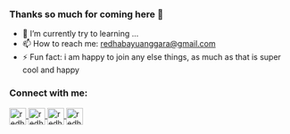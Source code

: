 ### Thanks so much for coming here 👋

- 🌱 I’m currently try to learning ...
- 📫 How to reach me: redhabayuanggara@gmail.com
- ⚡ Fun fact: i am happy to join any else things, as much as that is super cool and happy

<h3 align="left">Connect with me:</h3>
<p align="left">

  <a href="https://www.linkedin.com/in/redha-bayu-anggara-55a219b9/" target="_blank">
    <img align="center" 
         src="https://img.icons8.com/glyph-neue/64/000000/linkedin-circled.png" 
         alt="redha-bayu-anggara" 
         height="30" 
         width="30" />
  </a>
 
  <a href="https://medium.com/@redhabayuanggara" target="_blank">
    <img align="center" 
         src="https://img.icons8.com/sf-black-filled/64/undefined/medium-logo.png" 
         alt="redha-bayu-anggara" 
         height="30" 
         width="30" />
  </a>
 
  <a href="https://www.instagram.com/redhabayuanggara/" target="_blank">
    <img align="center" 
         src="https://img.icons8.com/ios-filled/50/000000/instagram-new--v1.png" 
         alt="redha-bayu-anggara" 
         height="30" 
         width="30" />
  </a>
  
  <a href="https://www.youtube.com/watch?v=htgr3pvBr-I" target="_blank">
    <img align="center" 
         src="https://img.icons8.com/ios-filled/50/000000/youtube-play.png" 
         alt="redha-bayu-anggara" 
         height="30" 
         width="30" />
  </a>

</p>
